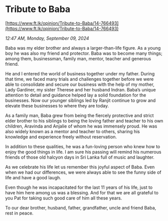 # Tribute to Baba

[https://www.ft.lk/opinion/Tribute-to-Baba/14-766493](https://www.ft.lk/opinion/Tribute-to-Baba/14-766493)

*12:47 AM, Monday, September 09, 2024*

Baba was my elder brother and always a larger-than-life figure. As a young boy he was also my friend and protector. Baba was to become many things; among them, businessman, family man, mentor, teacher and generous friend.

He and I entered the world of business together under my father. During that time, we faced many trials and challenges together before we were able to consolidate and secure our business with the help of my mother, Lady Gardiner, my sister Therese and her husband Indran. Baba’s unique attention to detail and guidance helped lay a solid foundation for the businesses. Now our younger siblings led by Ranjit continue to grow and elevate these businesses to where they are today.

As a family man, Baba grew from being the fiercely protective and strict elder brother to his siblings to being the loving father and teacher to his own children, Aravinda and Anjalie of whom he was immensely proud. He was also widely known as a mentor and teacher to others, sharing his knowledge and experience freely without reservation.

In addition to these qualities, he was a fun-loving person who knew how to enjoy the good things in life. I am sure his passing will remind his numerous friends of those old halcyon days in Sri Lanka full of music and laughter.

As we celebrate his life let us remember this joyful aspect of Baba. Even when we had our differences, we were always able to see the funny side of life and have a good laugh.

Even though he was incapacitated for the last 11 years of his life, just to have him here among us was a blessing. And for that we are all grateful to you Pat for taking such good care of him all these years.

To our dear brother, husband, father, grandfather, uncle and friend Baba, rest in peace.

